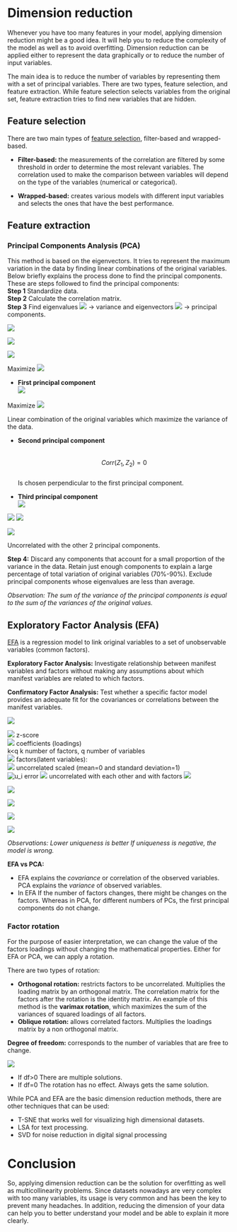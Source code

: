 # Dimension reduction 
Whenever you have too many features in your model, applying dimension reduction might be a good idea. It will help you to reduce the complexity of the model as well as to avoid overfitting. Dimension reduction can be applied either to represent the data graphically or to reduce the number of input variables. 

The main idea is to reduce the number of variables by representing them with a set of principal variables. There are two types, feature selection, and feature extraction. While feature selection selects variables from the original set, feature extraction tries to find new variables that are hidden. 

## Feature selection
There are two main types of [feature selection](https://towardsdatascience.com/the-5-feature-selection-algorithms-every-data-scientist-need-to-know-3a6b566efd2), filter-based and wrapped-based.        

* **Filter-based:** the measurements of the correlation are filtered by some threshold in order to determine the most relevant variables. The correlation used to make the comparison between variables will depend on the type of the variables (numerical or categorical).       

* **Wrapped-based:** creates various models with different input variables and selects the ones that have the best performance.    

## Feature extraction
### Principal Components Analysis (PCA) 
This method is based on the eigenvectors. It tries to represent the maximum variation in the data by finding linear combinations of the original variables. Below briefly explains the process done to find the principal components. 
These are steps followed to find the principal components:    
**Step 1** Standardize data.      
**Step 2** Calculate the correlation matrix.      
**Step 3** Find eigenvalues ![](https://render.githubusercontent.com/render/math?math=%5Clambda_1%2C%5Clambda_2%2C...%2C%5Clambda_p) -> variance and eigenvectors ![](https://render.githubusercontent.com/render/math?math=a_1%2Ca_2%2C...%2Ca_p) -> principal components.

![](https://render.githubusercontent.com/render/math?math=Z_i%3D%20a_%7Bi1%7D*x_1%2B%20a_%7Bi2%7D*x_2%20%2B...%20%2Ba_%7Bip%7D*x_p)

![](https://render.githubusercontent.com/render/math?math=%5Clambda_1%20%5Cgeq%20%5Clambda_2%5Cgeq...%5Cgeq%20%5Clambda_p%5Cgeq%200)

![](https://render.githubusercontent.com/render/math?math=a_%7Bi1%7D%5E2%2Ba_%7Bi2%7D%5E2%2B...%2Ba_%7Bip%7D%5E2%3D1)

Maximize ![](https://render.githubusercontent.com/render/math?math=Var(Z_i)%3D%20i)


* **First principal component**     
![](https://render.githubusercontent.com/render/math?math=Z1%3D%20a_%7B11%7D*x_1%2Ba_%7B12%7D*x_2%2B...%2Ba_%7B1p%7D*xp)

Maximize ![](https://render.githubusercontent.com/render/math?math=Var(Z_i))    
               
Linear combination of the original variables which maximize the variance of the data.

* **Second principal component**      
$$$$      
$$Corr(Z_1,Z_2)=0$$        
Is chosen perpendicular to the first principal component.


* **Third principal component**         
![](https://render.githubusercontent.com/render/math?math=Z_2%3D%20a_%7B21%7D*x_1%2Ba_%7B22%7D*x_2%2B...%2Ba_%7B2p%7D*x_p)

![](https://render.githubusercontent.com/render/math?math=Z_3%3Da_%7B31%7D*x_1%2Ba_%7B32%7D*x_2%2B...%2Ba_%7B3p%7D*x_p)
![](https://render.githubusercontent.com/render/math?math=Corr(Z_1%2CZ_3)%3D0)

![](https://render.githubusercontent.com/render/math?math=Corr(Z_2%2CZ_3)%3D0)

Uncorrelated with the other 2 principal components. 

**Step 4:** Discard any components that account for a small proportion of the variance in the data.
Retain just enough components to explain a large percentage of total variation of original variables (70%-90%). Exclude principal components whose eigenvalues are less than average.

*Observation: The sum of the variance of the principal components is equal to the sum of the variances of the original values.*


## Exploratory Factor Analysis (EFA) 
[EFA](https://datasciencetips.com/use-factor-analysis-to-better-understand-your-data/) is a regression model to link original variables to a set of unobservable variables (common factors). 

**Exploratory Factor Analysis:** Investigate relationship between manifest variables and factors without making any assumptions about which manifest variables are related to which factors. 

**Confirmatory Factor Analysis:** Test whether a specific factor model provides an adequate fit for the covariances or correlations between the manifest variables. 

![](https://render.githubusercontent.com/render/math?math=Z_i%3D%5Clambda_%7Bi1%7D*f_1%2B%5Clambda_%7Bi2%7Df_2%2B...%2B%5Clambda_%7Bik%7Df_k%20%2Bu_i)

![](https://render.githubusercontent.com/render/math?math=Z_i%3Dx_i-x_%7Bii%7D) z-score  
![](https://render.githubusercontent.com/render/math?math=%5Clambda_%7Bij%7D) coefficients (loadings)                 
k<q k number of factors, q number of variables        
![](https://render.githubusercontent.com/render/math?math=f_i) factors(latent variables):      
![](https://render.githubusercontent.com/render/math?math=f_1%2C%20f_2%2C...%2Cf_k)  uncorrelated
scaled (mean=0 and standard deviation=1)              
![u_i](https://render.githubusercontent.com/render/math?math=u_i) error
![](https://render.githubusercontent.com/render/math?math=u_i%2C%20u_2%2C...%2Cu_k) uncorrelated with each other and with factors ![](https://render.githubusercontent.com/render/math?math=f_1%2C%20f_2%2C...%2Cf_k)

![](https://render.githubusercontent.com/render/math?math=Var(Zi)%3D%5Clambda_%7Bi1%7D%5E2Var(f_1)%2B%5Clambda_%7Bi2%7D%5E2Var(f_2)%2B...%2B%5Clambda_%7Bik%7D%5E2Var(f_k)%20%2BVar(u_i)%20)

![](https://render.githubusercontent.com/render/math?math=Var(Z_i)%3D1%2C%20Var(f_i)%20%3D1)

![](https://render.githubusercontent.com/render/math?math=%5CRightarrow%201%3D%5Clambda_%7Bi1%7D%5E2%2B%5Clambda_%7Bi2%7D%5E2%2B...%2B%5Clambda_%7Bik%7D%5E2%20%2BVar(u_i))

![](https://render.githubusercontent.com/render/math?math=%5CRightarrow%201-(%5Clambda_%7Bi1%7D%5E2%2B%5Clambda_%7Bi2%7D%5E2%2B...%2B%5Clambda_%7Bik%7D%5E2)%20%3D%20Var(u_i))

*Observations:
Lower uniqueness is better
If uniqueness is negative, the model is wrong.*

**EFA vs PCA:**        
* EFA explains the *covariance* or correlation of the observed variables. PCA explains the *variance* of observed variables.       
* In EFA If the number of factors changes, there might be changes on the factors. Whereas in PCA, for different numbers of PCs, the first principal components do not change.


### Factor rotation
For the purpose of easier interpretation, we can change the value of the factors loadings without changing the mathematical properties. Either for EFA or PCA, we can apply a rotation. 

There are two types of rotation:          
* **Orthogonal rotation:** restricts factors to be uncorrelated. Multiplies the loading matrix by an orthogonal matrix. The correlation matrix for the factors after the rotation is the identity matrix. An example of this method is the **varimax rotation**, which maximizes the sum of the variances of squared loadings of all factors.      
* **Oblique rotation:** allows correlated factors. Multiplies the loadings matrix by a non orthogonal matrix.        

**Degree of freedom:** corresponds to the number of variables that are free to change.

![](https://render.githubusercontent.com/render/math?math=df%3D%5Cfrac%7B1%7D%7B2%7D(q-k)%5E2-%5Cfrac%7B1%7D%7B2%7D(q%2Bk))

* If df>0 There are multiple solutions.      
* If df=0 The rotation has no effect. Always gets the same solution.

While PCA and EFA are the basic dimension reduction methods, there are other techniques that can be used:     
* T-SNE that works well for visualizing high dimensional datasets.    
* LSA for text processing.     
* SVD for noise reduction in digital signal processing       

# Conclusion
So, applying dimension reduction can be the solution for overfitting as well as multicollinearity problems. Since datasets nowadays are very complex with too many variables, its usage is very common and has been the key to prevent many headaches. In addition, reducing the dimension of your data can help you to better understand your model and be able to explain it more clearly.  
